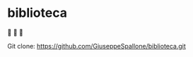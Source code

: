 # biblioteca

 :book:  :book:  :book: 

Git clone: https://github.com/GiuseppeSpallone/biblioteca.git
